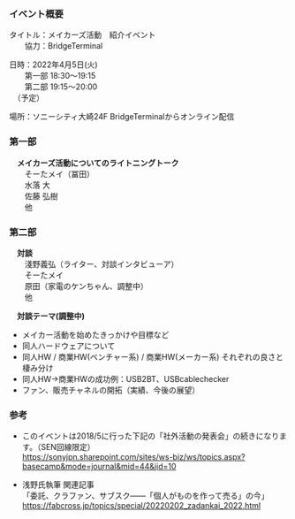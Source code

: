 ### イベント概要
タイトル：メイカーズ活動　紹介イベント  
　　協力：BridgeTerminal

日時：2022年4月5日(火)  
　　第一部 18:30～19:15  
　　第二部 19:15～20:00  
　（予定）

場所：ソニーシティ大崎24F BridgeTerminalからオンライン配信

### 第一部
　**メイカーズ活動についてのライトニングトーク**  
　　そーたメイ（冨田）  
　　水落 大  
　　佐藤 弘樹  
　　他

### 第二部
　**対談**  
　　淺野義弘（ライター、対談インタビューア）  
　　そーたメイ  
　　原田（家電のケンちゃん、調整中）  
　　他  

　**対談テーマ(調整中)**  
- メイカー活動を始めたきっかけや目標など
- 同人ハードウェアについて  
- 同人HW / 商業HW(ベンチャー系) / 商業HW(メーカー系) それぞれの良さと棲み分け
- 同人HW→商業HWの成功例：USB2BT、USBcablechecker
- ファン、販売チャネルの開拓（実績、今後の展望）

### 参考

- このイベントは2018/5に行った下記の「社外活動の発表会」の続きになります。（SEN回線限定）  
https://sonyjpn.sharepoint.com/sites/ws-biz/ws/topics.aspx?basecamp&mode=journal&mid=44&jid=10  

- 浅野氏執筆 関連記事  
「委託、クラファン、サブスク——「個人がものを作って売る」の今」  
https://fabcross.jp/topics/special/20220202_zadankai_2022.html  
